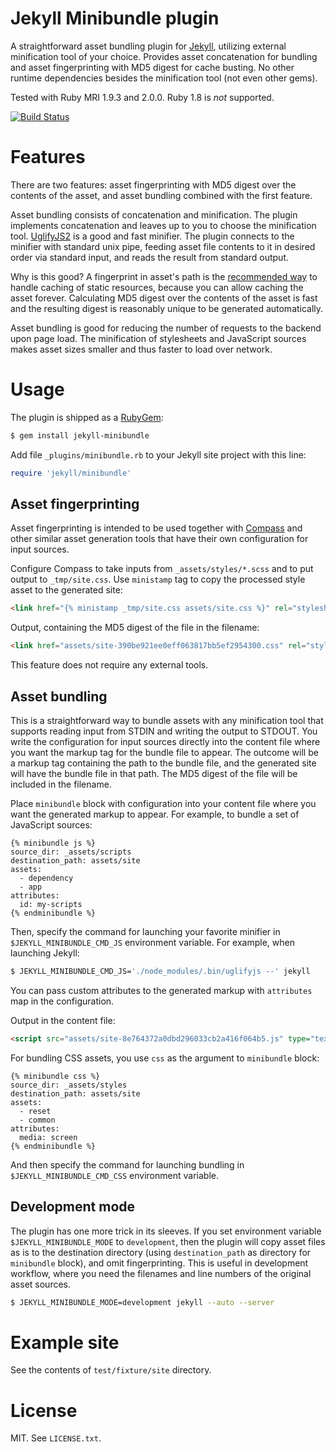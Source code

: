 # Jekyll Minibundle plugin

A straightforward asset bundling plugin for
[Jekyll](https://github.com/mojombo/jekyll), utilizing external
minification tool of your choice. Provides asset concatenation for
bundling and asset fingerprinting with MD5 digest for cache busting.
No other runtime dependencies besides the minification tool (not even
other gems).

Tested with Ruby MRI 1.9.3 and 2.0.0. Ruby 1.8 is *not* supported.

[![Build Status](https://secure.travis-ci.org/tkareine/jekyll-minibundle.png)](http://travis-ci.org/tkareine/jekyll-minibundle)

# Features

There are two features: asset fingerprinting with MD5 digest over the
contents of the asset, and asset bundling combined with the first
feature.

Asset bundling consists of concatenation and minification. The plugin
implements concatenation and leaves up to you to choose the
minification tool. [UglifyJS2](https://github.com/mishoo/UglifyJS2) is
a good and fast minifier. The plugin connects to the minifier with
standard unix pipe, feeding asset file contents to it in desired order
via standard input, and reads the result from standard output.

Why is this good? A fingerprint in asset's path is the
[recommended way](https://developers.google.com/speed/docs/best-practices/caching)
to handle caching of static resources, because you can allow caching
the asset forever. Calculating MD5 digest over the contents of the
asset is fast and the resulting digest is reasonably unique to be
generated automatically.

Asset bundling is good for reducing the number of requests to the
backend upon page load. The minification of stylesheets and JavaScript
sources makes asset sizes smaller and thus faster to load over
network.

# Usage

The plugin is shipped as a
[RubyGem](https://rubygems.org/gems/jekyll-minibundle):

``` bash
$ gem install jekyll-minibundle
```

Add file `_plugins/minibundle.rb` to your Jekyll site project with
this line:

``` ruby
require 'jekyll/minibundle'
```

## Asset fingerprinting

Asset fingerprinting is intended to be used together with
[Compass](http://compass-style.org/) and other similar asset
generation tools that have their own configuration for input sources.

Configure Compass to take inputs from `_assets/styles/*.scss` and to
put output to `_tmp/site.css`. Use `ministamp` tag to copy the
processed style asset to the generated site:

``` html
<link href="{% ministamp _tmp/site.css assets/site.css %}" rel="stylesheet" media="screen, projection">
```

Output, containing the MD5 digest of the file in the filename:

``` html
<link href="assets/site-390be921ee0eff063817bb5ef2954300.css" rel="stylesheet" media="screen, projection">
```

This feature does not require any external tools.

## Asset bundling

This is a straightforward way to bundle assets with any minification
tool that supports reading input from STDIN and writing the output to
STDOUT. You write the configuration for input sources directly into
the content file where you want the markup tag for the bundle file to
appear. The outcome will be a markup tag containing the path to the
bundle file, and the generated site will have the bundle file in that
path. The MD5 digest of the file will be included in the filename.

Place `minibundle` block with configuration into your content file
where you want the generated markup to appear. For example, to bundle
a set of JavaScript sources:

``` text
{% minibundle js %}
source_dir: _assets/scripts
destination_path: assets/site
assets:
  - dependency
  - app
attributes:
  id: my-scripts
{% endminibundle %}
```

Then, specify the command for launching your favorite minifier in
`$JEKYLL_MINIBUNDLE_CMD_JS` environment variable. For example, when
launching Jekyll:

``` bash
$ JEKYLL_MINIBUNDLE_CMD_JS='./node_modules/.bin/uglifyjs --' jekyll
```

You can pass custom attributes to the generated markup with
`attributes` map in the configuration.

Output in the content file:

``` html
<script src="assets/site-8e764372a0dbd296033cb2a416f064b5.js" type="text/javascript" id="my-scripts"></script>
```

For bundling CSS assets, you use `css` as the argument to `minibundle` block:

``` text
{% minibundle css %}
source_dir: _assets/styles
destination_path: assets/site
assets:
  - reset
  - common
attributes:
  media: screen
{% endminibundle %}
```

And then specify the command for launching bundling in
`$JEKYLL_MINIBUNDLE_CMD_CSS` environment variable.

## Development mode

The plugin has one more trick in its sleeves. If you set environment
variable `$JEKYLL_MINIBUNDLE_MODE` to `development`, then the plugin
will copy asset files as is to the destination directory (using
`destination_path` as directory for `minibundle` block), and omit
fingerprinting. This is useful in development workflow, where you need
the filenames and line numbers of the original asset sources.

``` bash
$ JEKYLL_MINIBUNDLE_MODE=development jekyll --auto --server
```

# Example site

See the contents of `test/fixture/site` directory.

# License

MIT. See `LICENSE.txt`.
